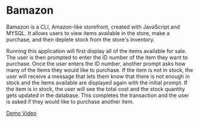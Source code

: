 <h1>Bamazon</h1>

<p>Bamazon is a CLI, Amazon-like storefront, created with JavaScript and MYSQL. It allows users to view items available in the store, make a purchase, and then deplete stock from the store's inventory.</p>

<p>Running this application will first display all of the items available for sale. The user is then prompted to enter the ID number of the item they want to purchase. Once the user enters the ID number, another prompt asks how many of the items they would like to purchase. If the item is not in stock, the user will receive a message that lets them know that there is not enough in stock and the items available are displayed again with the initial prompt. If the item is in stock, the user will see the total cost and the stock quantity gets updated in the database. This completes the transaction and the user is asked if they would like to purchase another item.</p>

<a href="https://drive.google.com/open?id=19sZLLgSIgeefGEgXXB4DtAAxdUiB5Gl0">Demo Video</a>